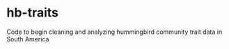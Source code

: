 hb-traits
=========

Code to begin cleaning and analyzing hummingbird community trait data in South America
